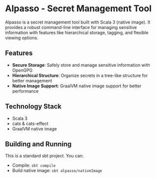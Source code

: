# Alpasso - Secret Management Tool

Alpasso is a secret management tool built with Scala 3 (native image). It provides a robust command-line interface for
managing sensitive information with features like hierarchical storage, tagging, and flexible viewing options.

## Features

- **Secure Storage**: Safely store and manage sensitive information with OpenGPG
- **Hierarchical Structure**: Organize secrets in a tree-like structure for better management
- **Native Image Support**: GraalVM native image support for better performance

## Technology Stack

- Scala 3
- cats & cats-effect 
- GraalVM native image

## Building and Running

This is a standard sbt project. You can:

- Compile: `sbt compile`
- Build native image: `sbt alpasso/nativeImage`
